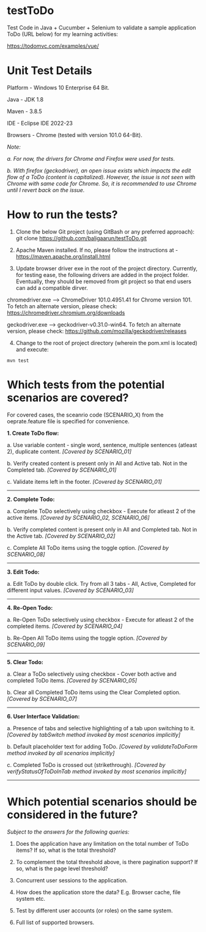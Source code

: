 # testToDo
Test Code in Java + Cucumber + Selenium to validate a sample application ToDo (URL below) for my learning activities:

https://todomvc.com/examples/vue/


# Unit Test Details
Platform - Windows 10 Enterprise 64 Bit.

Java - JDK 1.8

Maven - 3.8.5

IDE - Eclipse IDE 2022-23

Browsers - Chrome (tested with version 101.0 64-Bit).

*Note:*

*a. For now, the drivers for Chrome and Firefox were used for tests.*

*b. With firefox (geckodriver), an open issue exists which impacts the edit flow of a ToDo (content is capitalized). However, the issue is not seen with Chrome with same code for Chrome. So, it is recommended to use Chrome until I revert back on the issue.*

# How to run the tests?
1. Clone the below Git project (using GitBash or any preferred approach):
git clone https://github.com/baligaarun/testToDo.git

2. Apache Maven installed. If no, please follow the instructions at - https://maven.apache.org/install.html

3. Update browser driver exe in the root of the project directory. Currently, for testing ease, the following drivers are added in the project folder. Eventually, they should be removed from git project so that end users can add a compatible dirver.

chromedriver.exe --> ChromeDriver 101.0.4951.41 for Chrome version 101. To fetch an alternate version, please check: https://chromedriver.chromium.org/downloads

geckodriver.exe --> geckodriver-v0.31.0-win64. To fetch an alternate version, please check: https://github.com/mozilla/geckodriver/releases

4. Change to the root of project directory (wherein the pom.xml is located) and execute: 

```mvn test```

# Which tests from the potential scenarios are covered? 

For covered cases, the sceanrio code (SCENARIO_X) from the oeprate.feature file is specified for convenience.

**1. Create ToDo flow:**

a. Use variable content - single word, sentence, multiple sentences (atleast 2), duplicate content. *[Covered by SCENARIO_01]*

b. Verify created content is present only in All and Active tab. Not in the Completed tab. *[Covered by SCENARIO_01]*

c. Validate items left in the footer. *[Covered by SCENARIO_01]*

------------

**2. Complete Todo:**

a. Complete ToDo selectively using checkbox - Execute for atleast 2 of the active items. *[Covered by SCENARIO_02, SCENARIO_06]*

b. Verify completed content is present only in All and Completed tab. Not in the Active tab. *[Covered by SCENARIO_02]*

c. Complete All ToDo items using the toggle option. *[Covered by SCENARIO_08]*

-----------

**3. Edit Todo:**

a. Edit ToDo by double click. Try from all 3 tabs - All, Active, Completed for different input values. *[Covered by SCENARIO_03]*

-----------

**4. Re-Open Todo:**

a. Re-Open ToDo selectively using checkbox - Execute for atleast 2 of the completed items. *[Covered by SCENARIO_04]*

b. Re-Open All ToDo items using the toggle option. *[Covered by SCENARIO_09]*

------------

**5. Clear Todo:**

a. Clear a ToDo selectively using checkbox - Cover both active and completed ToDo items. *[Covered by SCENARIO_05]*

b. Clear all Completed ToDo items using the Clear Completed option. *[Covered by SCENARIO_07]*

-------------

**6. User Interface Validation:**

a. Presence of tabs and selective highlighting of a tab upon switching to it. *[Covered by tabSwitch method invoked by most scenarios implicitly]*

b. Default placeholder text for adding ToDo. *[Covered by validateToDoForm method invoked by all scenarios implicitly]*

c. Completed ToDo is crossed out (strikethrough). *[Covered by verifyStatusOfToDoInTab method invoked by most scenarios implicitly]*

------------

# Which potential scenarios should be considered in the future?

*Subject to the answers for the following queries:*

1. Does the application have any limitation on the total number of ToDo items? If so, what is the total threshold? 

2. To complement the total threshold above, is there pagination support? If so, what is the page level threshold?

3. Concurrent user sessions to the application.

4. How does the application store the data? E.g. Browser cache, file system etc.

5. Test by different user accounts (or roles) on the same system.

6. Full list of supported browsers.
